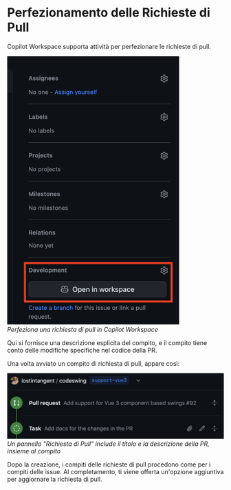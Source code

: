 # Perfezionamento delle Richieste di Pull

Copilot Workspace supporta attività per perfezionare le richieste di pull.

<img src="../images/open-in-workspace.png" width=400 alt="Pulsante sulla pagina della richiesta di pull per aprire in Copilot Workspace"><br>*Perfeziona una richiesta di pull in Copilot Workspace*

Qui si fornisce una descrizione esplicita del compito, e il compito tiene conto delle modifiche specifiche nel codice della PR.

Una volta avviato un compito di richiesta di pull, appare così:

<img src="../images/pr-task-timeline-representation.png" width=600 alt="Rappresentazione temporale del compito di richiesta di pull"><br>*Un pannello "Richiesta di Pull" include il titolo e la descrizione della PR, insieme al compito*

Dopo la creazione, i compiti delle richieste di pull procedono come per i compiti delle issue. Al completamento, ti viene offerta un'opzione aggiuntiva per aggiornare la richiesta di pull.
